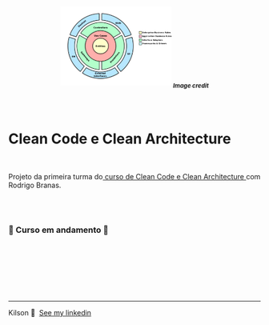 
<h5 align="center">
  <a name="logo" href="https://app.agilecode.com.br/public/products/cd4aea57-4b43-41e9-bda5-f487c3817b29"><img src=".github/logo.png" alt="Clean Architecture Onion" width="222"></a>
  <a name="logo" href="https://android.jlelse.eu/thoughts-on-clean-architecture-b8449d9d02df" target="_blank" rel="noopener noreferrer">
  <sub>Image credit<sub>
  </a>
  <br>

</h5>

<br />

# Clean Code e Clean Architecture

<br />

Projeto da primeira turma do<a href="https://app.agilecode.com.br/public/products/cd4aea57-4b43-41e9-bda5-f487c3817b29" target="_blank" rel="noopener noreferrer"> curso de Clean Code e Clean Architecture </a>com Rodrigo Branas.

<br />
<br />

<p align="center">
<h3>
🚧 Curso em andamento 🚧
</h3>
</p>


<br />
<br />
<br />
<br />
<br />
<br />



---

Kilson 👋 &nbsp;[See my linkedin](https://www.linkedin.com/in/kilsonrs/)
